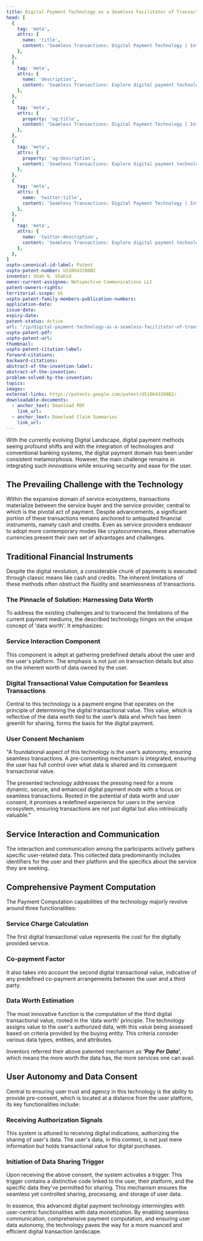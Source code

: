 ```yaml
---
title: Digital Payment Technology as a Seamless Facilitator of Transactions
head: [
  {
    tag: 'meta',
    attrs: {
      name: 'title',
      content: 'Seamless Transactions: Digital Payment Technology | IntellectualFrontiers',
    },
  },
  {
    tag: 'meta',
    attrs: {
      name: 'description',
      content: 'Seamless Transactions: Explore digital payment technology revolutionizing transactions with data worth and user consent, ensuring a dynamic and secure experience in the evolving landscape.' ,
    },
  },
  {
    tag: 'meta',
    attrs: {
      property: 'og:title',
      content: 'Seamless Transactions: Digital Payment Technology | IntellectualFrontiers',
    },
  },
  {
    tag: 'meta',
    attrs: {
      property: 'og:description',
      content: 'Seamless Transactions: Explore digital payment technology revolutionizing transactions with data worth and user consent, ensuring a dynamic and secure experience in the evolving landscape.',
    },
  },
  {
    tag: 'meta',
    attrs: {
      name: 'twitter:title',
      content: 'Seamless Transactions: Digital Payment Technology | IntellectualFrontiers',
    },
  },
  {
    tag: 'meta',
    attrs: {
      name: 'twitter:description',
      content: 'Seamless Transactions: Explore digital payment technology revolutionizing transactions with data worth and user consent, ensuring a dynamic and secure experience in the evolving landscape.',
    },
  },
]
uspto-canonical-id-label: Patent
uspto-patent-number: US10643208B2
inventor: Shah N. Shahid
owner-current-assignee: Netspective Communications LLC
patent-owners-rights: 
territorial-scope: US
uspto-patent-family-members-publication-numbers:
application-date: 
issue-date: 
expiry-date: 
patent-status: Active
url: "/ip/digital-payment-technology-as-a-seamless-facilitator-of-transactions"
uspto-patent-pdf:
uspto-patent-url:
thumbnail: 
uspto-patent-citation-label: 
forward-citations: 
backward-citations:
abstract-of-the-invention-label: 
abstract-of-the-invention: 
problem-solved-by-the-invention:
topics: 
images:
external-links: https://patents.google.com/patent/US10643208B2/
downloadable-documents: 
  - anchor_text: Download PDF
    link_url: 
  - anchor_text: Download Claim Summaries
    link_url: 
---
```


With the currently evolving Digital Landscape, digital payment methods seeing profound shifts and with the integration of technologies and conventional banking systems, the digital payment domain has been under consistent metamorphosis. However, the main challenge remains in integrating such innovations while ensuring security and ease for the user.

## The Prevailing Challenge with the Technology

Within the expansive domain of service ecosystems, transactions materialize between the service buyer and the service provider, central to which is the pivotal act of payment. Despite advancements, a significant portion of these transactions remains anchored to antiquated financial instruments, namely cash and credits. Even as service providers endeavor to adopt more contemporary modes like cryptocurrencies, these alternative currencies present their own set of advantages and challenges.

## Traditional Financial Instruments

Despite the digital revolution, a considerable chunk of payments is executed through classic means like cash and credits. The inherent limitations of these methods often obstruct the fluidity and seamlessness of transactions.
### The Pinnacle of Solution: Harnessing Data Worth

To address the existing challenges and to transcend the limitations of the current payment mediums, the described technology hinges on the unique concept of 'data worth'. It emphasizes:

### Service Interaction Component

This component is adept at gathering predefined details about the user and the user's platform. The emphasis is not just on transaction details but also on the inherent worth of data owned by the user.

### Digital Transactional Value Computation for Seamless Transactions

Central to this technology is a payment engine that operates on the principle of determining the digital transactional value. This value, which is reflective of the data worth tied to the user’s data and which has been greenlit for sharing, forms the basis for the digital payment.

### User Consent Mechanism

"A foundational aspect of this technology is the user’s autonomy, ensuring seamless transactions. A pre-consenting mechanism is integrated, ensuring the user has full control over what data is shared and its consequent transactional value.

The presented technology addresses the pressing need for a more dynamic, secure, and enhanced digital payment mode with a focus on seamless transactions. Rooted in the potential of data worth and user consent, it promises a redefined experience for users in the service ecosystem, ensuring transactions are not just digital but also intrinsically valuable."

## Service Interaction and Communication

The interaction and communication among the participants actively gathers specific user-related data. This collected data predominantly includes identifiers for the user and their platform and the specifics about the service they are seeking.

## Comprehensive Payment Computation

The Payment Computation capabilities of the technology majorly revolve around three functionalities: 

### Service Charge Calculation

The first digital transactional value represents the cost for the digitally provided service.

### Co-payment Factor

It also takes into account the second digital transactional value, indicative of any predefined co-payment arrangements between the user and a third party.

### Data Worth Estimation

The most innovative function is the computation of the third digital transactional value, rooted in the 'data worth' principle. The technology assigns value to the user's authorized data, with this value being assessed based on criteria provided by the buying entity. This criteria consider various data types, entities, and attributes.

Inventors referred their above patented mechanism as ***‘Pay Per Data’***, which means the more worth the data has, the more services one can avail. 

## User Autonomy and Data Consent

Central to ensuring user trust and agency in this technology is the ability to provide pre-consent, which is located at a distance from the user platform, its key functionalities include:

### Receiving Authorization Signals

This system is attuned to receiving digital indications, authorizing the sharing of user's data. The user's data, in this context, is not just mere information but holds transactional value for digital purchases.

### Initiation of Data Sharing Trigger

Upon receiving the above consent, the system activates a trigger. This trigger contains a distinctive code linked to the user, their platform, and the specific data they've permitted for sharing. This mechanism ensures the seamless yet controlled sharing, processing, and storage of user data.

In essence, this advanced digital payment technology intermingles with user-centric functionalities with data monetization. By enabling seamless communication, comprehensive payment computation, and ensuring user data autonomy, the technology paves the way for a more nuanced and efficient digital transaction landscape.


